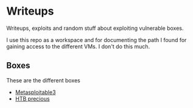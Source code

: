 # Writeups

Writeups, exploits and random stuff about exploiting vulnerable boxes.

I use this repo as a workspace and for documenting the path I found for gaining access to the different VMs. I don't do this much.

## Boxes
These are the different boxes
- [Metasploitable3](https://github.com/caldito/writeups/blob/main/metasploitable3)
- [HTB precious](https://github.com/caldito/writeups/blob/main/htb-precious)


